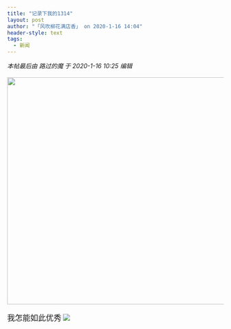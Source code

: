 ```yaml
---
title: "记录下我的1314"
layout: post
author: "「风吹柳花满店香」 on 2020-1-16 14:04"
header-style: text
tags:
  - 新闻
---
```


<head></head>
<body>
 <i class="pstatus"> 本帖最后由 路过的魔 于 2020-1-16 10:25 编辑 </i>
 <br> 
 <br> 
 <ignore_js_op> 
  <img aid="1327537" src="https://bbs.boniu123.cc/data/attachment/forum/202001/16/100813d5v9sptzo7f7ops4.jpg" zoomfile="data/attachment/forum/202001/16/100813d5v9sptzo7f7ops4.jpg" file="data/attachment/forum/202001/16/100813d5v9sptzo7f7ops4.jpg" width="528" inpost="1"> 
  <div class="tip tip_4 aimg_tip" id="aimg_1327537_menu" style="position: absolute; display: none" disautofocus="true"> 
   <div class="xs0"> 
    <p><strong>297dc8149de045e4a9a315831376c097.jpg</strong> <em class="xg1">(28.95 KB, 下载次数: 0)</em></p> 
    <p> <a href="forum.php?mod=attachment&amp;aid=MTMyNzUzN3wxMTZhZDU0ZXwxNTc5MTU1ODE1fDB8NTUyMjgx&amp;nothumb=yes" target="_blank">下载附件</a> &nbsp;<a href="javascript:;" onclick="showWindow(this.id, this.getAttribute('url'), 'get', 0);" id="savephoto_1327537" url="home.php?mod=spacecp&amp;ac=album&amp;op=saveforumphoto&amp;aid=1327537&amp;handlekey=savephoto_1327537">保存到相册</a> </p> 
    <p class="xg1 y"><span title="2020-1-16 10:08">4&nbsp;小时前</span> 上传</p> 
   </div> 
   <div class="tip_horn"></div> 
  </div> 
 </ignore_js_op> 
 <br> 
 <br> 
 <font face="楷体, 楷体_GB2312"><font size="4">我怎能如此优秀</font></font>
 <img src="https://bbs.boniu123.cc/static/image/smiley/1ali/30.gif" smilieid="290">
 <br>
</body>


